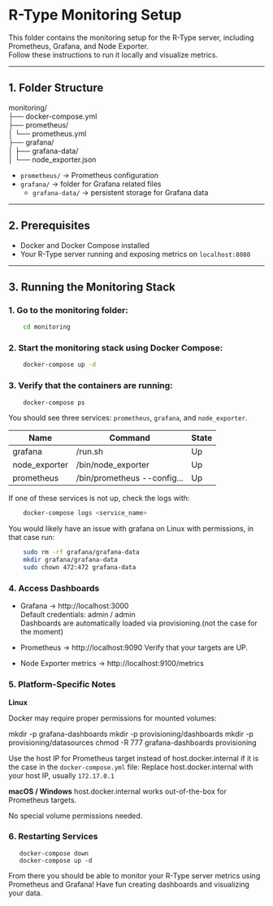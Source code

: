 # R-Type Monitoring Setup

This folder contains the monitoring setup for the R-Type server, including Prometheus, Grafana, and Node Exporter.  
Follow these instructions to run it locally and visualize metrics.

---

## 1. Folder Structure

monitoring/  
├── docker-compose.yml  
├── prometheus/  
│ └── prometheus.yml  
├── grafana/  
│ ├── grafana-data/  
│ └── node_exporter.json  

- `prometheus/` → Prometheus configuration
- `grafana/` → folder for Grafana related files
  - `grafana-data/` → persistent storage for Grafana data

---

## 2. Prerequisites

- Docker and Docker Compose installed
- Your R-Type server running and exposing metrics on `localhost:8080`


---

## 3. Running the Monitoring Stack

### 1. Go to the monitoring folder:

```bash
    cd monitoring
```

### 2. Start the monitoring stack using Docker Compose:

```bash
    docker-compose up -d
```

### 3. Verify that the containers are running:

```bash
    docker-compose ps
```

You should see three services: `prometheus`, `grafana`, and `node_exporter`.

| **Name**      | **Command**                 | **State** |
|---------------|-----------------------------|-----------|
| grafana       | /run.sh                     | Up        |
| node_exporter | /bin/node_exporter          | Up        |
| prometheus    | /bin/prometheus --config... | Up        |

If one of these services is not up, check the logs with:

```bash
    docker-compose logs <service_name>
```

You would likely have an issue with grafana on Linux with permissions, in that case run:

```bash
    sudo rm -rf grafana/grafana-data
    mkdir grafana/grafana-data
    sudo chown 472:472 grafana-data
```

### 4. Access Dashboards

   - Grafana → http://localhost:3000  
   Default credentials: admin / admin  
   Dashboards are automatically loaded via provisioning.(not the case for the moment)  

   - Prometheus → http://localhost:9090
   Verify that your targets are UP.

   - Node Exporter metrics → http://localhost:9100/metrics

### 5. Platform-Specific Notes

**Linux**

Docker may require proper permissions for mounted volumes:

mkdir -p grafana-dashboards
mkdir -p provisioning/dashboards
mkdir -p provisioning/datasources
chmod -R 777 grafana-dashboards provisioning


Use the host IP for Prometheus target instead of host.docker.internal if it is the case in the `docker-compose.yml` file:
    Replace host.docker.internal with your host IP, usually `172.17.0.1`

**macOS / Windows**
host.docker.internal works out-of-the-box for Prometheus targets.

No special volume permissions needed.

### 6. Restarting Services
```shell
   docker-compose down
   docker-compose up -d
```

From there you should be able to monitor your R-Type server metrics using Prometheus and Grafana!
Have fun creating dashboards and visualizing your data.